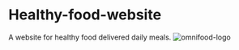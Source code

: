 # Healthy-food-website
A website for healthy food delivered daily meals.
![omnifood-logo](https://github.com/MuKhalaF/Healthy-food-website/assets/109148687/d9060598-7e59-48f2-b1d6-e78d6c926904)
